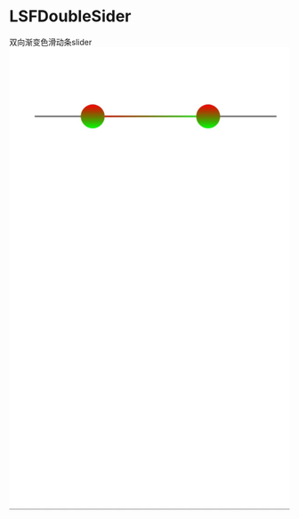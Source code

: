 # LSFDoubleSider
双向渐变色滑动条slider
![image](https://github.com/ShengfengLee/LSFDoubleSider/blob/master/Example/%E6%BC%94%E7%A4%BA.gif)
